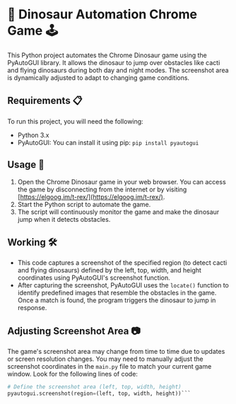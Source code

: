 # 🦖 Dinosaur Automation Chrome Game 🕹️

This Python project automates the Chrome Dinosaur game using the PyAutoGUI library. It allows the dinosaur to jump over obstacles like cacti and flying dinosaurs during both day and night modes. The screenshot area is dynamically adjusted to adapt to changing game conditions.

## Requirements 📋

To run this project, you will need the following:

- Python 3.x
- PyAutoGUI: You can install it using pip: `pip install pyautogui`

## Usage 🚀

1. Open the Chrome Dinosaur game in your web browser. You can access the game by disconnecting from the internet or by visiting [https://elgoog.im/t-rex/](https://elgoog.im/t-rex/).
2. Start the Python script to automate the game.
3. The script will continuously monitor the game and make the dinosaur jump when it detects obstacles.

## Working 🛠️

- This code captures a screenshot of the specified region (to detect cacti and flying dinosaurs) defined by the left, top, width, and height coordinates using PyAutoGUI's screenshot function.
- After capturing the screenshot, PyAutoGUI uses the `locate()` function to identify predefined images that resemble the obstacles in the game. Once a match is found, the program triggers the dinosaur to jump in response.

## Adjusting Screenshot Area 📷

The game's screenshot area may change from time to time due to updates or screen resolution changes. You may need to manually adjust the screenshot coordinates in the `main.py` file to match your current game window. Look for the following lines of code:

```python
# Define the screenshot area (left, top, width, height)
pyautogui.screenshot(region=(left, top, width, height))```
